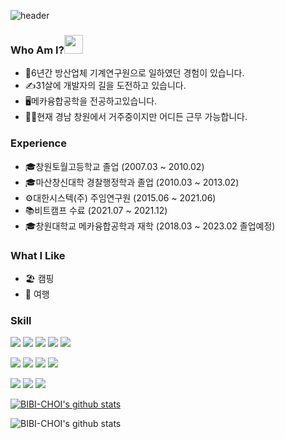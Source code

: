 ![header](https://capsule-render.vercel.app/api?type=waving&color=auto&height=300&section=header&text=Hi,%20I'm%20silbia&fontSize=90)

### Who Am I?<img src="https://raw.githubusercontent.com/MartinHeinz/MartinHeinz/master/wave.gif" width="30px" style="max-width: 100%;">
- 👔6년간 방산업체 기계연구원으로 일하였던 경험이 있습니다.
- ✍31살에 개발자의 길을 도전하고 있습니다.
- 🖥메카융합공학을 전공하고있습니다.
- 🚗🚗현재 경남 창원에서 거주중이지만 어디든 근무 가능합니다.

### Experience
- 🎓창원토월고등학교 졸업 (2007.03 ~ 2010.02)
- 🎓마산창신대학 경찰행정학과 졸업 (2010.03 ~ 2013.02)
- ⚙대한시스텍(주) 주임연구원 (2015.06 ~ 2021.06)
- 📚비트캠프 수료 (2021.07 ~ 2021.12)
- 🎓창원대학교 메카융합공학과 재학 (2018.03 ~ 2023.02 졸업예정)

### What I Like
- 🏖 캠핑
- 🚙 여행

### Skill
<p>
  <img src="https://img.shields.io/badge/java-007396?style=for-the-badge&logo=java&logoColor=white"> 
  <img src="https://img.shields.io/badge/html5-E34F26?style=for-the-badge&logo=html5&logoColor=white"> 
  <img src="https://img.shields.io/badge/css-1572B6?style=for-the-badge&logo=css3&logoColor=white"> 
  <img src="https://img.shields.io/badge/javascript-F7DF1E?style=for-the-badge&logo=javascript&logoColor=black"> 
  <img src="https://img.shields.io/badge/jquery-0769AD?style=for-the-badge&logo=jquery&logoColor=white">
  <br/>
</p>
<p>
  <img src="https://img.shields.io/badge/oracle-F80000?style=for-the-badge&logo=oracle&logoColor=white"> 
  <img src="https://img.shields.io/badge/mysql-4479A1?style=for-the-badge&logo=mysql&logoColor=white">   
  <img src="https://img.shields.io/badge/spring-6DB33F?style=for-the-badge&logo=spring&logoColor=white"> 
  <img src="https://img.shields.io/badge/bootstrap-7952B3?style=for-the-badge&logo=bootstrap&logoColor=white">
  <br/>
</p>
<p>
  <img src="https://img.shields.io/badge/github-181717?style=for-the-badge&logo=github&logoColor=white">
  <img src="https://img.shields.io/badge/git-F05032?style=for-the-badge&logo=git&logoColor=white">
  <img src="https://img.shields.io/badge/notion-000000?style=for-the-badge&logo=notion&logoColor=white">
  <br/>
</p>


[![BIBI-CHOI's github stats](https://github-readme-stats.vercel.app/api/top-langs/?username=BIBI-CHOI&show_icons=true&hide_border=true&title_color=004386&icon_color=004386&layout=compact)](https://github.com/BIBI-CHOI)

![BIBI-CHOI's github stats](https://github-readme-stats.vercel.app/api?username=BIBI-CHOI&show_icons=true)

 
